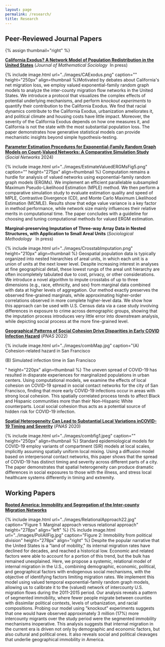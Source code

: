 ```yaml
---
layout: page
permalink: /research/
title: Research
---
```

## Peer-Reviewed Journal Papers

{% assign thumbnail="right" %}

<div class="paper">
	<p><strong><a href="https://doi.org/10.1016/j.socnet.2023.07.001" target="_blank" rel="noopener noreferrer">California Exodus? A Network Model of Population Redistribution in the United States</a></strong> (<em>Journal of Mathematical Sociology</em>&nbsp; In press)</p>
	{% include image.html url="../images/CAExodus.png" caption="" height="250px" align=thumbnail %}Motivated by debates about California's net migration loss, we employ valued exponential-family random graph models to analyze the inter-county migration flow networks in the United States. We introduce a protocol that visualizes the complex effects of potential underlying mechanisms, and perform <em>knockout experiments</em> to quantify their contribution to the California Exodus. We find that racial dynamics contribute to the California Exodus, urbanization ameliorates it, and political climate and housing costs have little impact. Moreover, the severity of the California Exodus depends on how one measures it, and California is not the state with the most substantial population loss. The paper demonstrates how generative statistical models can provide mechanistic insights beyond simple hypothesis-testing.
</div>

<div class="paper">
	<p><strong><a href="https://doi.org/10.1016/j.socnet.2023.07.001" target="_blank" rel="noopener noreferrer">Parameter Estimation Procedures for Exponential-Family Random Graph Models on Count-Valued Networks: A Comparative Simulation Study</a></strong> (<em>Social Networks</em> 2024)</p>
	{% include image.html url="../images/EstimateValuedERGMsFig5.png" caption="" height="275px" align=thumbnail %}
	Computation remains a hurdle for analysis of valued networks using exponential-family random graph models (ERGMs). We implement an efficient parallelable subsampled Maximum Pseudo-Likelihood Estimation (MPLE) method. We then perform a comparative simulation study to evaluate estimation quality and speed of MPLE, Contrastive Divergence (CD), and Monte Carlo Maximum Likelihood Estimation (MCMLE). Results show that edge value variance is a key factor in method performance, while network size mainly influences their relative merits in computational time. The paper concludes with a guideline for choosing and tuning computational methods for valued ERGM estimation.
</div>

<!--
small skip for forthcoming: &nbsp; forthcoming
 <a href="https://arxiv.org/pdf/2111.02372.pdf" target="_blank" rel="noopener noreferrer">[pdf]</a>
 <a href="https://www.pnas.org/doi/epdf/10.1073/pnas.2121675119" target="_blank" rel="noopener noreferrer">[pdf]</a>
 <a href="https://www.pnas.org/doi/epdf/10.1073/pnas.2011656117" target="_blank" rel="noopener noreferrer">[pdf]</a>
 <a href="https://arxiv.org/pdf/2205.02347.pdf" target="_blank" rel="noopener noreferrer">[pdf]</a>
-->


<div class="paper">
        <p><strong>Marginal-preserving Imputation of Three-way Array Data in Nested Structures, with Application to Small Areal Units</strong> (<em>Sociological Methodology</em> &nbsp; In press)</p>
	{% include image.html url="../images/CrosstabImputation.png" height="210px" align=thumbnail %}
	Geospatial population data is typically organized into nested hierarchies of areal units, in which each unit is a union of units at the next lower level. Despite increasing interest in analyses at fine geographical detail, these lowest rungs of the areal unit hierarchy are often incompletely tabulated due to cost, privacy, or other considerations. We introduce a novel algorithm to impute crosstabs of up to three dimensions (e.g., race, ethnicity, and sex) from marginal data combined with data at higher levels of aggregation. Our method exactly preserves the observed fine-grained marginals, while approximating higher-order correlations observed in more complete higher-level data. We show how this approach can be used with U.S. Census data via a case study involving differences in exposure to crime across demographic groups, showing that the imputation process introduces very little error into downstream analysis, while depicting social process at the more fine-grained level.
</div>


<div class="paper">
        <p><strong><a href="https://doi.org/10.1073/pnas.2121675119" target="_blank" rel="noopener noreferrer">Geographical Patterns of Social Cohesion Drive Disparities in Early COVID Infection Hazard</a></strong> (<em>PNAS</em> 2022)</p>
	{% include image.html url="../images/combMap.jpg" caption="(A) Cohesion-related hazard in San Francisco <p>(B) Simulated infection time in San Francisco</p>" height="220px" align=thumbnail %}
	The uneven spread of COVID-19 has resulted in disparate experiences for marginalized populations in urban centers. Using computational models, we examine the effects of local cohesion on COVID-19 spread in social contact networks for the city of San Francisco, finding that more early COVID-19 infections occur in areas with strong local cohesion. This spatially correlated process tends to affect Black and Hispanic communities more than their Non-Hispanic White counterparts. Local social cohesion thus acts as a potential source of hidden risk for COVID-19 infection.
</div>

<div class="paper">
     <p><strong><a href="https://doi.org/10.1073/pnas.2011656117" target="_blank" rel="noopener noreferrer"> Spatial Heterogeneity Can Lead to Substantial Local Variations inCOVID-19 Timing and Severity</a></strong> (<em>PNAS</em> 2020)</p>
	{% include image.html url="../images/combfig1.jpeg" caption="" height="250px" align=thumbnail %}
	Standard epidemiological models for COVID-19 employ variants of compartment (SIR) models at local scales, implicitly assuming spatially uniform local mixing. Using a diffusion model based on interpersonal contact networks, this paper shows that the spread of COVID-19 has distinct timing and severity across different parts of a city. The paper demonstrates that spatial heterogeneity can produce dramatic differences in social exposures to those with the illness, and stress local healthcare systems differently in timing and extremity.
</div>

## Working Papers

<div class="paper">
	<p><strong><a href="https://arxiv.org/abs/2205.02347" target="_blank" rel="noopener noreferrer"> Rooted America: Immobility and Segregation of the Inter-county Migration Networks</a></strong></p>
	{% include image.html url="../images/RelationalApproach22.jpg" caption="Figure 1: Marginal approach versus relational approach" height="278px" align="left" %}
	{% include image.html url="../images/PoliAllFig.jpg" caption="Figure 2: Immobility from political division" height="278px" align="right" %}
	Despite the popular narrative that the United States is a "land of mobility," its internal migration rates have declined for decades, and reached a historical low. Economic and related factors were able to account for a portion of this trend, but the bulk has remained unexplained. Here, we propose a systemic, relational model of internal migration in the U.S., combining demographic, economic, political, and geographical factors with endogenous social mechanisms, with the objective of identifying factors limiting migration rates. We implement this model using valued temporal exponential-family random graph models, allowing us to calibrate it to the (valued) network of intercounty U.S. migration flows during the 2011-2015 period. Our analysis reveals a pattern of segmented immobility, where fewer people migrate between counties with dissimilar political contexts, levels of urbanization, and racial compositions. Probing our model using "knockout" experiments suggests that one would have observed approximately 3 million (17%) more intercounty migrants over the study period were the segmented immobility mechanisms inoperative. This analysis suggests that internal migration in the current era is driven not only by demographic and economic factors, but also cultural and political ones. It also reveals social and political cleavages that underlie geographical immobility in America.
</div>

